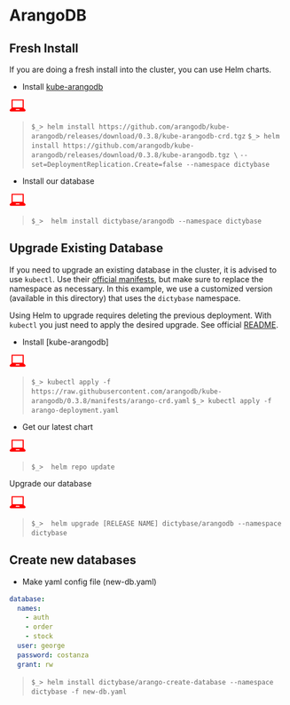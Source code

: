 # ArangoDB

## Fresh Install
If you are doing a fresh install into the cluster, you can use Helm charts.

- Install [kube-arangodb](https://github.com/arangodb/kube-arangodb/blob/0.3.8/docs/Manual/Deployment/Kubernetes/Helm.md)

![](userinput.png)
> `$_> helm install https://github.com/arangodb/kube-arangodb/releases/download/0.3.8/kube-arangodb-crd.tgz`
> `$_> helm install https://github.com/arangodb/kube-arangodb/releases/download/0.3.8/kube-arangodb.tgz \`
>                        `--set=DeploymentReplication.Create=false --namespace dictybase`

- Install our database

![](userinput.png)
>`$_>  helm install dictybase/arangodb --namespace dictybase`

## Upgrade Existing Database
If you need to upgrade an existing database in the cluster, it is advised to use `kubectl`. Use their [official
manifests](https://raw.githubusercontent.com/arangodb/kube-arangodb/0.3.8/manifests/arango-deployment.yaml), but 
make sure to replace the namespace as necessary. In this example, we use a customized version (available in this
directory) that uses the `dictybase` namespace.

Using Helm to upgrade requires deleting the previous deployment. With `kubectl` you just need to
apply the desired upgrade. See official [README](https://github.com/arangodb/kube-arangodb/blob/master/README.md).

- Install [kube-arangodb]

![](userinput.png)
> `$_> kubectl apply -f https://raw.githubusercontent.com/arangodb/kube-arangodb/0.3.8/manifests/arango-crd.yaml`
> `$_> kubectl apply -f arango-deployment.yaml`

- Get our latest chart

![](userinput.png)
>`$_>  helm repo update`

Upgrade our database

![](userinput.png)
>`$_>  helm upgrade [RELEASE NAME] dictybase/arangodb --namespace dictybase`

## Create new databases

- Make yaml config file (new-db.yaml)

```yaml
database:
  names:
    - auth
    - order
    - stock
  user: george
  password: costanza
  grant: rw
```

>`$_> helm install dictybase/arango-create-database --namespace dictybase -f new-db.yaml`